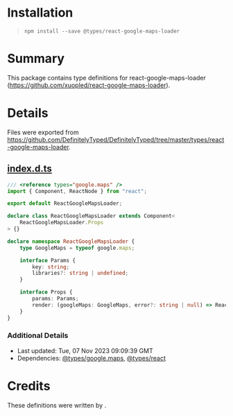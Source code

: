# Installation
> `npm install --save @types/react-google-maps-loader`

# Summary
This package contains type definitions for react-google-maps-loader (https://github.com/xuopled/react-google-maps-loader).

# Details
Files were exported from https://github.com/DefinitelyTyped/DefinitelyTyped/tree/master/types/react-google-maps-loader.
## [index.d.ts](https://github.com/DefinitelyTyped/DefinitelyTyped/tree/master/types/react-google-maps-loader/index.d.ts)
````ts
/// <reference types="google.maps" />
import { Component, ReactNode } from "react";

export default ReactGoogleMapsLoader;

declare class ReactGoogleMapsLoader extends Component<
    ReactGoogleMapsLoader.Props
> {}

declare namespace ReactGoogleMapsLoader {
    type GoogleMaps = typeof google.maps;

    interface Params {
        key: string;
        libraries?: string | undefined;
    }

    interface Props {
        params: Params;
        render: (googleMaps: GoogleMaps, error?: string | null) => ReactNode;
    }
}

````

### Additional Details
 * Last updated: Tue, 07 Nov 2023 09:09:39 GMT
 * Dependencies: [@types/google.maps](https://npmjs.com/package/@types/google.maps), [@types/react](https://npmjs.com/package/@types/react)

# Credits
These definitions were written by .
